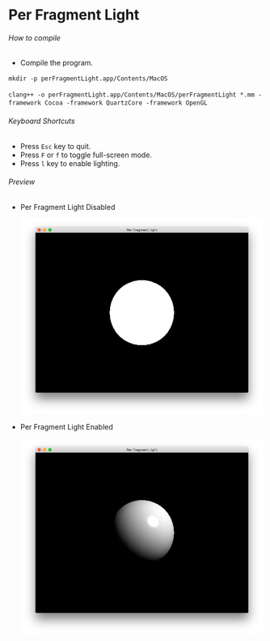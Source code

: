 # Per Fragment Light

###### How to compile

-   Compile the program.

```
mkdir -p perFragmentLight.app/Contents/MacOS

clang++ -o perFragmentLight.app/Contents/MacOS/perFragmentLight *.mm -framework Cocoa -framework QuartzCore -framework OpenGL
```

###### Keyboard Shortcuts

-   Press `Esc` key to quit.
-   Press `F` or `f` to toggle full-screen mode.
-   Press `l` key to enable lighting.

###### Preview

-   Per Fragment Light Disabled

    ![perFragmentLightDisabled][per-vertex-light-disabled-image]

-   Per Fragment Light Enabled

    ![perFragmentLightEnabled][per-vertex-light-enabled-image]

[//]: # "Image declaration"
[per-vertex-light-disabled-image]: ./preview/perFragmentLightDisabled.png "Per Fragment Light Disabled"
[per-vertex-light-enabled-image]: ./preview/perFragmentLightEnabled.png "Per Fragment Light Enabled"
